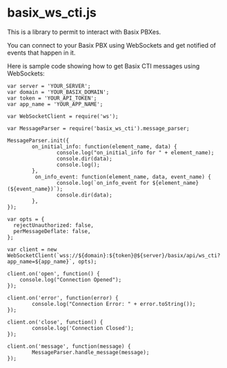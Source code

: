 # basix_ws_cti.js

This is a library to permit to interact with Basix PBXes.

You can connect to your Basix PBX using WebSockets and get notified of events that happen in it.

Here is sample code showing how to get Basix CTI messages using WebSockets:

```
var server = 'YOUR_SERVER';
var domain = 'YOUR_BASIX_DOMAIN';
var token = 'YOUR_API_TOKEN';
var app_name = 'YOUR_APP_NAME';

var WebSocketClient = require('ws');

var MessageParser = require('basix_ws_cti').message_parser;

MessageParser.init({
        on_initial_info: function(element_name, data) {
                console.log("on_initial_info for " + element_name);
                console.dir(data);
                console.log();
        },
         on_info_event: function(element_name, data, event_name) {
                console.log(`on_info_event for ${element_name} (${event_name})`);
                console.dir(data);
        },
});
 
var opts = {
  rejectUnauthorized: false,
  perMessageDeflate: false,
};

var client = new WebSocketClient(`wss://${domain}:${token}@${server}/basix/api/ws_cti?app_name=${app_name}`, opts);
 
client.on('open', function() {
    console.log("Connection Opened");
});
 
client.on('error', function(error) {
        console.log("Connection Error: " + error.toString());
});

client.on('close', function() {
        console.log('Connection Closed');
});

client.on('message', function(message) {
        MessageParser.handle_message(message);
});

```
